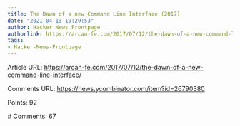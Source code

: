 ```yaml
---
title: The Dawn of a new Command Line Interface (2017)
date: "2021-04-13 10:29:53"
author: Hacker News Frontpage
authorlink: https://arcan-fe.com/2017/07/12/the-dawn-of-a-new-command-line-interface/
tags:
- Hacker-News-Frontpage
---
```


<p>Article URL: <a href="https://arcan-fe.com/2017/07/12/the-dawn-of-a-new-command-line-interface/">https://arcan-fe.com/2017/07/12/the-dawn-of-a-new-command-line-interface/</a></p>
<p>Comments URL: <a href="https://news.ycombinator.com/item?id=26790380">https://news.ycombinator.com/item?id=26790380</a></p>
<p>Points: 92</p>
<p># Comments: 67</p>
